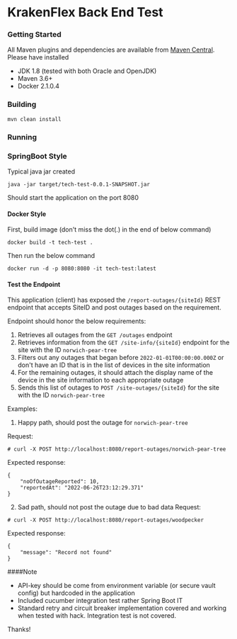 # KrakenFlex Back End Test

### Getting Started
All Maven plugins and dependencies are available from [Maven Central](https://search.maven.org/). Please have installed

* JDK 1.8 (tested with both Oracle and OpenJDK)
* Maven 3.6+ 
* Docker 2.1.0.4

### Building

`mvn clean install`

### Running

### SpringBoot Style

Typical java jar created

`java -jar target/tech-test-0.0.1-SNAPSHOT.jar`

Should start the application on the port 8080

#### Docker Style

First, build image (don't miss the dot(.) in the end of below command)

```docker build -t tech-test . ```

Then run the below command
```
docker run -d -p 8080:8080 -it tech-test:latest
```

#### Test the Endpoint
This application (client) has exposed the `/report-outages/{siteId}` REST endpoint that accepts SiteID and post outages based on the requirement.

Endpoint should honor the below requirements:
1. Retrieves all outages from the `GET /outages` endpoint
2. Retrieves information from the `GET /site-info/{siteId}` endpoint for the site with the ID `norwich-pear-tree`
3. Filters out any outages that began before `2022-01-01T00:00:00.000Z` or don't have an ID that is in the list of
   devices in the site information
4. For the remaining outages, it should attach the display name of the device in the site information to each appropriate outage
5. Sends this list of outages to `POST /site-outages/{siteId}` for the site with the ID `norwich-pear-tree`

Examples:

1. Happy path, should post the outage for `norwich-pear-tree`

Request:
```
# curl -X POST http://localhost:8080/report-outages/norwich-pear-tree
``` 

Expected response:
```
{
    "noOfOutageReported": 10,
    "reportedAt": "2022-06-26T23:12:29.371"
}
``` 

2. Sad path, should not post the outage due to bad data
Request:
```
# curl -X POST http://localhost:8080/report-outages/woodpecker
``` 

Expected response:
```
{      
    "message": "Record not found"
}
``` 

####Note
* API-key should be come from environment variable (or secure vault config) but hardcoded in the application
* Included cucumber integration test rather Spring Boot IT
* Standard retry and circuit breaker implementation covered and working when tested with hack. Integration test is not covered.

Thanks!

